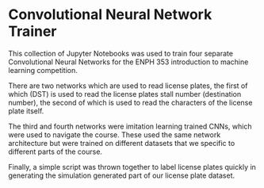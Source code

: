 # Convolutional Neural Network Trainer

This collection of Jupyter Notebooks was used to train four separate Convolutional Neural Networks for the ENPH 353 introduction to machine learning competition.

There are two networks which are used to read license plates, the first of which (DST) is used to read the license plates stall number (destination number), the second of which is used to read the characters of the license plate itself.

The third and fourth networks were imitation learning trained CNNs, which were used to navigate the course. These used the same network architecture but were trained on different datasets that we specific to different parts of the course.

Finally, a simple script was thrown together to label license plates quickly in generating the simulation generated part of our license plate dataset.
